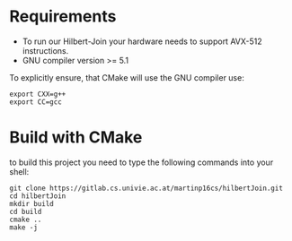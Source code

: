 # Requirements

- To run our Hilbert-Join your hardware needs to support AVX-512 instructions.
- GNU compiler version >= 5.1

To explicitly ensure, that CMake will use the GNU compiler use:

```{sh, engine='sh'}
export CXX=g++
export CC=gcc
```

# Build with CMake

to build this project you need to type the following commands into your shell:

```{sh, engine='sh'}
git clone https://gitlab.cs.univie.ac.at/martinp16cs/hilbertJoin.git
cd hilbertJoin
mkdir build
cd build
cmake ..
make -j
```